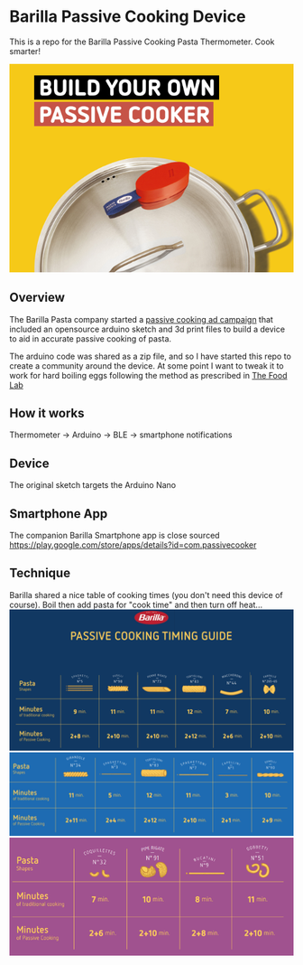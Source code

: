 # Barilla Passive Cooking Device

This is a repo for the Barilla Passive Cooking Pasta Thermometer. Cook smarter!

![heroImage](./readmeAssets/hero.png)

## Overview
The Barilla Pasta company started a [passive cooking ad campaign](https://www.barilla.com/en-gb/passive-cooking) that included an opensource arduino sketch and 3d print files to build a device to aid in accurate passive cooking of pasta.

The arduino code was shared as a zip file, and so I have started this repo to create a community around the device. At some point I want to tweak it to work for hard boiling eggs following the method as prescribed in [The Food Lab](http://www.kenjilopezalt.com/)

## How it works
Thermometer -> Arduino -> BLE -> smartphone notifications

## Device
The original sketch targets the Arduino Nano

## Smartphone App
The companion Barilla Smartphone app is close sourced https://play.google.com/store/apps/details?id=com.passivecooker

## Technique
Barilla shared a nice table of cooking times (you don't need this device of course).
Boil then add pasta for "cook time" and then turn off heat...
![pastaCookTimes](./readmeAssets/pastaGuide1.png)
![pastaCookTimes](./readmeAssets/pastaGuide2.png)
![pastaCookTimes](./readmeAssets/pastaGuide3.png)



